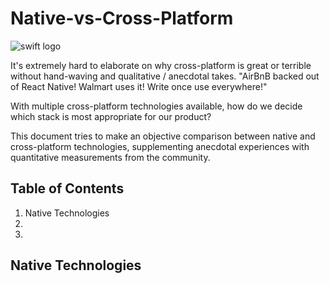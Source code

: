 # Native-vs-Cross-Platform

![swift logo](../images/swift.png)

It's extremely hard to elaborate on why cross-platform is great or terrible without hand-waving and qualitative / anecdotal takes. "AirBnB backed out of React Native! Walmart uses it! Write once use everywhere!"

With multiple cross-platform technologies available, how do we decide which stack is most appropriate for our product?

This document tries to make an objective comparison between native and cross-platform technologies, supplementing anecdotal experiences with quantitative measurements from the community.

## Table of Contents
1. Native Technologies
2.
3. 

## Native Technologies


